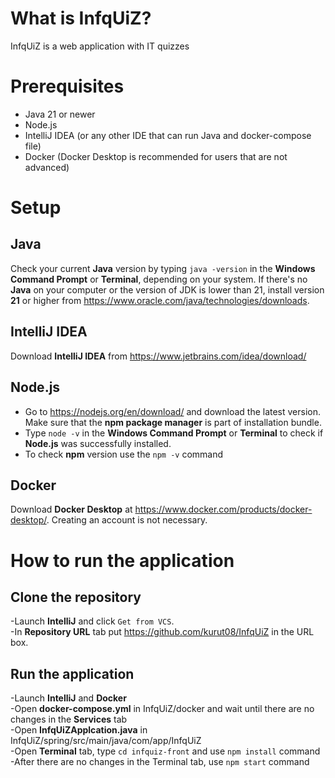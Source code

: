 # What is InfqUiZ?
InfqUiZ is a web application with IT quizzes

# Prerequisites
- Java 21 or newer
- Node.js
- IntelliJ IDEA (or any other IDE that can run Java and docker-compose file)
- Docker (Docker Desktop is recommended for users that are not advanced)

# Setup

## Java

Check your current **Java** version by typing `java -version`
in the **Windows Command Prompt** or **Terminal**, depending
on your system. If there's no **Java** on your computer or the
version of JDK is lower than 21, install
version **21** or higher from
https://www.oracle.com/java/technologies/downloads.

## IntelliJ IDEA
Download **IntelliJ IDEA** from
https://www.jetbrains.com/idea/download/

## Node.js
- Go to https://nodejs.org/en/download/ and download the latest version. Make sure that the **npm package manager** is part of installation bundle.
- Type `node -v` in the **Windows Command Prompt** or **Terminal** to check if **Node.js** was successfully installed.
- To check **npm** version use the `npm -v` command

## Docker
Download **Docker Desktop** at https://www.docker.com/products/docker-desktop/.
Creating an account is not necessary.

# How to run the application

## Clone the repository

-Launch **IntelliJ** and click `Get from VCS`.\
-In **Repository URL** tab put https://github.com/kurut08/InfqUiZ in the URL box.


## Run the application
-Launch **IntelliJ** and **Docker**\
-Open **docker-compose.yml** in InfqUiZ/docker and wait until there are no changes in the **Services** tab\
-Open **InfqUiZApplcation.java** in InfqUiZ/spring/src/main/java/com/app/InfqUiZ\
-Open **Terminal** tab, type `cd infquiz-front` and use `npm install` command\
-After there are no changes in the Terminal tab, use `npm start` command
    
